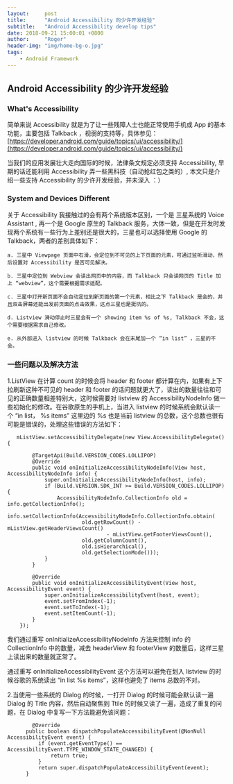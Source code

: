 ```yaml
---
layout:     post
title:      "Android Accessibility 的少许开发经验"
subtitle:   "Android Accessibility develop tips"
date: 2018-09-21 15:00:01 +0800
author:     "Roger"
header-img: "img/home-bg-o.jpg"
tags:
    - Android Framework
---
```

Android Accessibility 的少许开发经验
---

### What's Accessibility

简单来说 Accessibility 就是为了让一些残障人士也能正常使用手机或 App 的基本功能，主要包括 Talkback ，视弱的支持等，具体参见：[https://developer.android.com/guide/topics/ui/accessibility/](https://developer.android.com/guide/topics/ui/accessibility/)

当我们的应用发展壮大走向国际的时候，法律条文规定必须支持 Accessibility, 早期的话还能利用 Accessibility 弄一些黑科技（自动抢红包之类的）, 本文只是介绍一些支持 Accessibility 的少许开发经验，并未深入 ：）

### System and Devices Different

关于 Accessibility 我接触过的会有两个系统版本区别，一个是 三星系统的 Voice Assistant , 再一个是 Google 原生的 Talkback 服务，大体一致，但是在开发时发现两个系统有一些行为上差别还是很大的，三星也可以选择使用 Google 的 Talkback，两者的差别具体如下：

    a. 三星中 Viewpage 页面中右滑，会定位到不可见的上下页面的元素，可通过监听滑动，然后设置对 Accessibility 是否可见解决。

    b. 三星中定位到 Webview 会读出网页中的内容，而 Talkback 只会读网页的 Title 加上 “webview”，这个需要根据需求适配。

    c. 三星中打开新页面不会自动定位到新页面的第一个元素，相比之下 Talkback 是会的，并且双击屏幕还能出发前页面的点击效果，这点三星也是挺坑的。

    d. Listview 滑动停止时三星会有一个 showing item %s of %s, Talkback 不会，这个需要根据需求自己修改。

    e. 从外部进入 listview 的时候 Talkback 会在末尾加一个 “in list” ，三星的不会。


### 一些问题以及解决方法


1.ListView 在计算 count 的时候会将 header 和 footer 都计算在内，如果有上下拉刷新这种不可见的 header 和 footer 的话问题就更大了，读出的数量往往和可见的正确数量相差特别大，这时候需要对 listview 的 AccessibilityNodeInfo 做一些初始化的修改。在谷歌原生的手机上，当进入 listview 的时候系统会默认读一个 “in list， %s items” 这里边的 %s 也是当前 listview 的总数，这个总数也很有可能是错误的，处理这些错误的方法如下：


	   mListView.setAccessibilityDelegate(new View.AccessibilityDelegate() {

            @TargetApi(Build.VERSION_CODES.LOLLIPOP)
            @Override
            public void onInitializeAccessibilityNodeInfo(View host, AccessibilityNodeInfo info) {
                super.onInitializeAccessibilityNodeInfo(host, info);
                if (Build.VERSION.SDK_INT >= Build.VERSION_CODES.LOLLIPOP) {
                    AccessibilityNodeInfo.CollectionInfo old = info.getCollectionInfo();
                    info.setCollectionInfo(AccessibilityNodeInfo.CollectionInfo.obtain(
                            old.getRowCount() - mListView.getHeaderViewsCount()
                                    - mListView.getFooterViewsCount(),
                            old.getColumnCount(),
                            old.isHierarchical(),
                            old.getSelectionMode()));
                }
            }

            @Override
            public void onInitializeAccessibilityEvent(View host, AccessibilityEvent event) {
                super.onInitializeAccessibilityEvent(host, event);
                event.setFromIndex(-1);
                event.setToIndex(-1);
                event.setItemCount(-1);
            }
        });

我们通过重写 onInitializeAccessibilityNodeInfo 方法来控制 info 的 CollectionInfo 中的数量，减去 headerView 和 footerView 的数量后，这样三星上读出来的数量就正常了。

通过重写 onInitializeAccessibilityEvent 这个方法可以避免在划入 listview 的时候谷歌的系统读出 “in list %s items”，这样也避免了 items 总数的不对。



2.当使用一些系统的 Dialog 的时候，一打开 Dialog 的时候可能会默认读一遍 Dialog 的 Title 内容，然后自动聚焦到 Ttile 的时候又读了一遍，造成了重复的问题，在 Dialog 中复写一下方法能避免该问题：


      	    @Override
          public boolean dispatchPopulateAccessibilityEvent(@NonNull AccessibilityEvent event) {
              if (event.getEventType() == AccessibilityEvent.TYPE_WINDOW_STATE_CHANGED) {
                  return true;
              }
              return super.dispatchPopulateAccessibilityEvent(event);
          }

